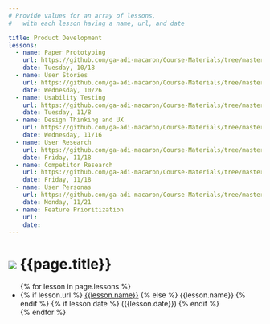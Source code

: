 ```yaml
---
# Provide values for an array of lessons,
#   with each lesson having a name, url, and date

title: Product Development
lessons:
  - name: Paper Prototyping
    url: https://github.com/ga-adi-macaron/Course-Materials/tree/master/lessons/product-development/paper-prototyping
    date: Tuesday, 10/18
  - name: User Stories
    url: https://github.com/ga-adi-macaron/Course-Materials/tree/master/lessons/testing/intro-to-testing
    date: Wednesday, 10/26
  - name: Usability Testing
    url: https://github.com/ga-adi-macaron/Course-Materials/tree/master/lessons/testing/usability-testing
    date: Tuesday, 11/8
  - name: Design Thinking and UX
    url: https://github.com/ga-adi-macaron/Course-Materials/tree/master/lessons/product-development/design-thinking-and-ux-lesson
    date: Wednesday, 11/16
  - name: User Research
    url: https://github.com/ga-adi-macaron/Course-Materials/tree/master/lessons/product-development/user-research-lesson
    date: Friday, 11/18
  - name: Competitor Research
    url: https://github.com/ga-adi-macaron/Course-Materials/tree/master/lessons/product-development/competitive-research-lesson
    date: Friday, 11/18
  - name: User Personas
    url: https://github.com/ga-adi-macaron/Course-Materials/tree/master/lessons/product-development/user-personas
    date: Monday, 11/21
  - name: Feature Prioritization
    url: 
    date: 
---
```


# ![](https://ga-dash.s3.amazonaws.com/production/assets/logo-9f88ae6c9c3871690e33280fcf557f33.png) {{page.title}}

<ul>
  {% for lesson in page.lessons %}
  <li>
    {% if lesson.url %}
      <a href="{{lesson.url}}">{{lesson.name}}</a>
    {% else %}
      {{lesson.name}}
    {% endif %}
    {% if lesson.date %}
      ({{lesson.date}})
    {% endif %}
  </li>
  {% endfor %}
</ul>
